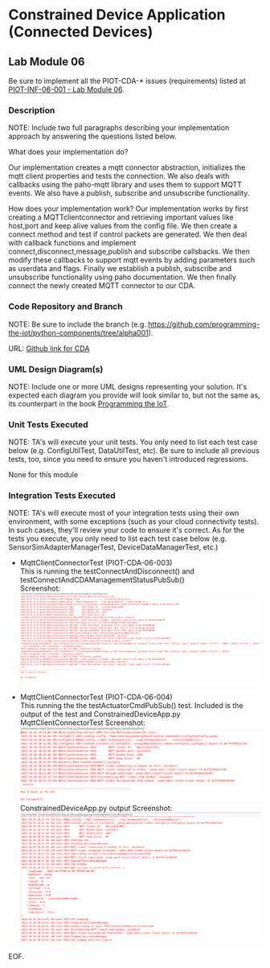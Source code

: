 # Constrained Device Application (Connected Devices)

## Lab Module 06

Be sure to implement all the PIOT-CDA-* issues (requirements) listed at [PIOT-INF-06-001 - Lab Module 06](https://github.com/orgs/programming-the-iot/projects/1#column-10488434).

### Description

NOTE: Include two full paragraphs describing your implementation approach by answering the questions listed below.

What does your implementation do? 

Our implementation creates a mqtt connector abstraction, initializes the mqtt client properties and tests the connection. We also deals with callbacks using the paho-mqtt library and uses them to support MQTT events. We also have a publish, subscribe and unsubscribe functionality.

How does your implementation work?
Our implementation works by first creating a MQTTclientconnector and retrieving important values like host,port and keep alive values from the config file. We then create a connect method and test if control packets are generated. We then deal with callback functions and implement connect,disconnect,message,publish and subscribe callsbacks. We then modify these callbacks to support mqtt events by adding parameters such as userdata and flags. Finally we establish a publish, subscribe and unsubscribe functionality using paho documentation. We then finally connect the newly created MQTT connector to our CDA.

### Code Repository and Branch

NOTE: Be sure to include the branch (e.g. https://github.com/programming-the-iot/python-components/tree/alpha001).

URL: [Github link for CDA](https://github.com/BanSuth/piot-python-components/tree/labmodule06)

### UML Design Diagram(s)

NOTE: Include one or more UML designs representing your solution. It's expected each
diagram you provide will look similar to, but not the same as, its counterpart in the
book [Programming the IoT](https://learning.oreilly.com/library/view/programming-the-internet/9781492081401/).


### Unit Tests Executed

NOTE: TA's will execute your unit tests. You only need to list each test case below
(e.g. ConfigUtilTest, DataUtilTest, etc). Be sure to include all previous tests, too,
since you need to ensure you haven't introduced regressions.

None for this module

### Integration Tests Executed

NOTE: TA's will execute most of your integration tests using their own environment, with
some exceptions (such as your cloud connectivity tests). In such cases, they'll review
your code to ensure it's correct. As for the tests you execute, you only need to list each
test case below (e.g. SensorSimAdapterManagerTest, DeviceDataManagerTest, etc.)

- MqttClientConnectorTest (PIOT-CDA-06-003)  
This is running the testConnectAndDisconnect() and testConnectAndCDAManagementStatusPubSub()  
Screenshot:
![MqttClientConnectorTest](Images/MqttClientConnectorTest_INT.PNG)
  
- MqttClientConnectorTest (PIOT-CDA-06-004)  
This running the the testActuatorCmdPubSub() test. Included is the output of the test and ConstrainedDeviceApp.py
MqttClientConnectorTest Screenshot:  
![MqttClientConnectorTest](Images/MqttClientConnectorTest_INT_task004.PNG)  
ConstrainedDeviceApp.py output Screenshot:
![ConstrainedDeviceApp](Images/ConstrainedDeviceAppTest_INT_Task004.PNG)



 

EOF.
